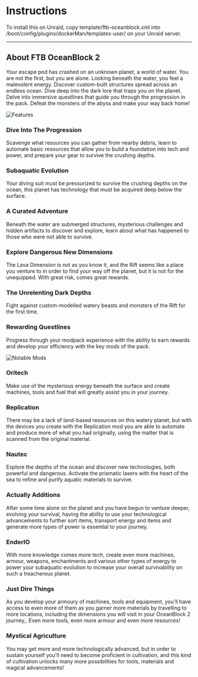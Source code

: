 # Instructions
To install this on Unraid, copy template/ftb-oceanblock.xml into /boot/config/plugins/dockerMan/templates-user/ on your Unraid server.

-----------------------------------
## About FTB OceanBlock 2

Your escape pod has crashed on an unknown planet, a world of water. You are not the first, but you are alone. Looking beneath the water, you feel a malevolent energy. Discover custom-built structures spread across an endless ocean. Dive deep into the dark lore that traps you on the planet. Delve into immersive questlines that guide you through the progression in the pack. Defeat the monsters of the abyss and make your way back home!

![Features](https://cdn.feed-the-beast.com/packs/128-ftb-oceanblock-2/features.webp)

### Dive Into The Progression
Scavenge what resources you can gather from nearby debris, learn to automate basic resources that allow you to build a foundation into tech and power, and prepare your gear to survive the crushing depths.

### Subaquatic Evolution
Your diving suit must be pressurized to survive the crushing depths on the ocean, this planet has technology that must be acquired deep below the surface.

### A Curated Adventure
Beneath the water are submerged structures, mysterious challenges and hidden artifacts to discover and explore, learn about what has happened to those who were not able to survive.

### Explore Dangerous New Dimensions
The Lava Dimension is not as you know it, and the Rift seems like a place you venture to in order to find your way off the planet, but it is not for the unequipped. With great risk, comes great rewards.

### The Unrelenting Dark Depths
Fight against custom-modelled watery beasts and monsters of the Rift for the first time.

### Rewarding Questlines
Progress through your modpack experience with the ability to earn rewards and develop your efficiency with the key mods of the pack.

![Notable Mods](https://cdn.feed-the-beast.com/packs/128-ftb-oceanblock-2/notable-mods.webp)

### Oritech
Make use of the mysterious energy beneath the surface and create machines, tools and fuel that will greatly assist you in your journey.

### Replication
There may be a lack of land-based resources on this watery planet, but with the devices you create with the Replication mod you are able to automate and produce more of what you had originally, using the matter that is scanned from the original material.

### Nautec
Explore the depths of the ocean and discover new technologies, both powerful and dangerous. Activate the prismatic lasers with the heart of the sea to refine and purify aquatic materials to survive.

### Actually Additions
After some time alone on the planet and you have begun to venture deeper, evolving your survival, having the ability to use your technological advancements to further sort items, transport energy and items and generate more types of power is essential to your journey.

### EnderIO
With more knowledge comes more tech, create even more machines, armour, weapons, enchantments and various other types of energy to power your subaquatic evolution to increase your overall survivability on such a treacherous planet.

### Just Dire Things
As you develop your armoury of machines, tools and equipment, you'll have access to even more of them as you garner more materials by travelling to more locations, including the dimensions you will visit in your OceanBlock 2 journey,. Even more tools, even more armour and even more resources!

### Mystical Agriculture
You may get more and more technologically advanced, but in order to sustain yourself you'll need to become proficient in cultivation, and this kind of cultivation unlocks many more possibilities for tools, materials and magical advancements!
